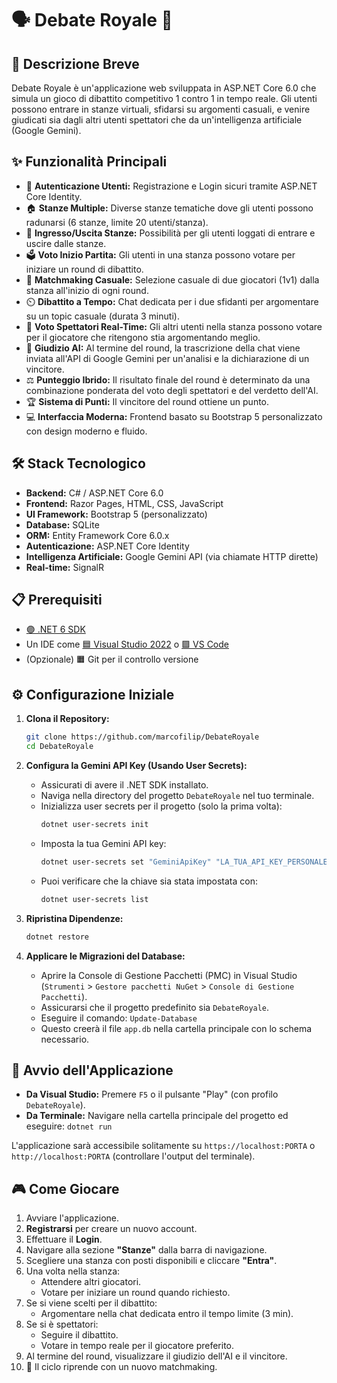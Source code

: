 # 🗣️ Debate Royale 👑

## 📄 Descrizione Breve

Debate Royale è un'applicazione web sviluppata in ASP.NET Core 6.0 che simula un gioco di dibattito competitivo 1 contro 1 in tempo reale. Gli utenti possono entrare in stanze virtuali, sfidarsi su argomenti casuali, e venire giudicati sia dagli altri utenti spettatori che da un'intelligenza artificiale (Google Gemini).

## ✨ Funzionalità Principali

-   🔐 **Autenticazione Utenti:** Registrazione e Login sicuri tramite ASP.NET Core Identity.
-   🏠 **Stanze Multiple:** Diverse stanze tematiche dove gli utenti possono radunarsi (6 stanze, limite 20 utenti/stanza).
-   🚪 **Ingresso/Uscita Stanze:** Possibilità per gli utenti loggati di entrare e uscire dalle stanze.
-   🗳️ **Voto Inizio Partita:** Gli utenti in una stanza possono votare per iniziare un round di dibattito.
-   🎲 **Matchmaking Casuale:** Selezione casuale di due giocatori (1v1) dalla stanza all'inizio di ogni round.
-   ⏲️ **Dibattito a Tempo:** Chat dedicata per i due sfidanti per argomentare su un topic casuale (durata 3 minuti).
-   👀 **Voto Spettatori Real-Time:** Gli altri utenti nella stanza possono votare per il giocatore che ritengono stia argomentando meglio.
-   🤖 **Giudizio AI:** Al termine del round, la trascrizione della chat viene inviata all'API di Google Gemini per un'analisi e la dichiarazione di un vincitore.
-   ⚖️ **Punteggio Ibrido:** Il risultato finale del round è determinato da una combinazione ponderata del voto degli spettatori e del verdetto dell'AI.
-   🏆 **Sistema di Punti:** Il vincitore del round ottiene un punto.
-   💻 **Interfaccia Moderna:** Frontend basato su Bootstrap 5 personalizzato con design moderno e fluido.

## 🛠️ Stack Tecnologico

-   **Backend:** C# / ASP.NET Core 6.0
-   **Frontend:** Razor Pages, HTML, CSS, JavaScript
-   **UI Framework:** Bootstrap 5 (personalizzato)
-   **Database:** SQLite
-   **ORM:** Entity Framework Core 6.0.x
-   **Autenticazione:** ASP.NET Core Identity
-   **Intelligenza Artificiale:** Google Gemini API (via chiamate HTTP dirette)
-   **Real-time:** SignalR

## 📋 Prerequisiti

-   [🟣 .NET 6 SDK](https://dotnet.microsoft.com/en-us/download/dotnet/6.0)
-   Un IDE come [🟦 Visual Studio 2022](https://visualstudio.microsoft.com/) o [🟪 VS Code](https://code.visualstudio.com/)
-   (Opzionale) 🟧 Git per il controllo versione

## ⚙️ Configurazione Iniziale

1.  **Clona il Repository:**

    ```bash
    git clone https://github.com/marcofilip/DebateRoyale
    cd DebateRoyale
    ```

2.  **Configura la Gemini API Key (Usando User Secrets):**

    -   Assicurati di avere il .NET SDK installato.
    -   Naviga nella directory del progetto `DebateRoyale` nel tuo terminale.
    -   Inizializza user secrets per il progetto (solo la prima volta):
        ```bash
        dotnet user-secrets init
        ```
    -   Imposta la tua Gemini API key:
        ```bash
        dotnet user-secrets set "GeminiApiKey" "LA_TUA_API_KEY_PERSONALE_QUI"
        ```
    -   Puoi verificare che la chiave sia stata impostata con:
        ```bash
        dotnet user-secrets list
        ```

3.  **Ripristina Dipendenze:**
    ```bash
    dotnet restore
    ```
4.  **Applicare le Migrazioni del Database:**
    -   Aprire la Console di Gestione Pacchetti (PMC) in Visual Studio (`Strumenti` > `Gestore pacchetti NuGet` > `Console di Gestione Pacchetti`).
    -   Assicurarsi che il progetto predefinito sia `DebateRoyale`.
    -   Eseguire il comando: `Update-Database`
    -   Questo creerà il file `app.db` nella cartella principale con lo schema necessario.

## 🚀 Avvio dell'Applicazione

-   **Da Visual Studio:** Premere `F5` o il pulsante "Play" (con profilo `DebateRoyale`).
-   **Da Terminale:** Navigare nella cartella principale del progetto ed eseguire: `dotnet run`

L'applicazione sarà accessibile solitamente su `https://localhost:PORTA` o `http://localhost:PORTA` (controllare l'output del terminale).

## 🎮 Come Giocare

1.  Avviare l'applicazione.
2.  **Registrarsi** per creare un nuovo account.
3.  Effettuare il **Login**.
4.  Navigare alla sezione **"Stanze"** dalla barra di navigazione.
5.  Scegliere una stanza con posti disponibili e cliccare **"Entra"**.
6.  Una volta nella stanza:
    -   Attendere altri giocatori.
    -   Votare per iniziare un round quando richiesto.
7.  Se si viene scelti per il dibattito:
    -   Argomentare nella chat dedicata entro il tempo limite (3 min).
8.  Se si è spettatori:
    -   Seguire il dibattito.
    -   Votare in tempo reale per il giocatore preferito.
9.  Al termine del round, visualizzare il giudizio dell'AI e il vincitore.
10. 🔄 Il ciclo riprende con un nuovo matchmaking.
